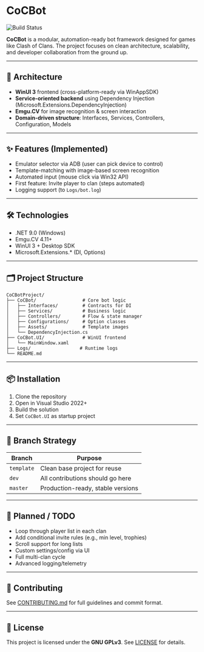 # CoCBot

![Build Status](https://github.com/pajus1337/CoCBot/actions/workflows/build.yml/badge.svg?branch=dev)

**CoCBot** is a modular, automation-ready bot framework designed for games like Clash of Clans. The project focuses on clean architecture, scalability, and developer collaboration from the ground up.

---

## 🧱 Architecture

- **WinUI 3** frontend (cross-platform-ready via WinAppSDK)
- **Service-oriented backend** using Dependency Injection (Microsoft.Extensions.DependencyInjection)
- **Emgu.CV** for image recognition & screen interaction
- **Domain-driven structure**: Interfaces, Services, Controllers, Configuration, Models

---

## ✨ Features (Implemented)

- Emulator selector via ADB (user can pick device to control)
- Template-matching with image-based screen recognition
- Automated input (mouse click via Win32 API)
- First feature: Invite player to clan (steps automated)
- Logging support (to `Logs/bot.log`)

---

## 🛠 Technologies

- .NET 9.0 (Windows)
- Emgu.CV 4.11+
- WinUI 3 + Desktop SDK
- Microsoft.Extensions.\* (DI, Options)

---

## 🗂 Project Structure

```
CoCBotProject/
├── CoCBot/                 # Core bot logic
│   ├── Interfaces/         # Contracts for DI
│   ├── Services/           # Business logic
│   ├── Controllers/        # Flow & state manager
│   ├── Configurations/     # Option classes
│   ├── Assets/             # Template images
│   └── DependencyInjection.cs
├── CoCBot.UI/              # WinUI frontend
│   └── MainWindow.xaml
├── Logs/                  # Runtime logs
└── README.md
```

---

## 📦 Installation

1. Clone the repository
2. Open in Visual Studio 2022+
3. Build the solution
4. Set `CoCBot.UI` as startup project

---

## 🔁 Branch Strategy

| Branch     | Purpose                           |
| ---------- | --------------------------------- |
| `template` | Clean base project for reuse      |
| `dev`      | All contributions should go here  |
| `master`   | Production-ready, stable versions |

---

## 🔮 Planned / TODO

- Loop through player list in each clan
- Add conditional invite rules (e.g., min level, trophies)
- Scroll support for long lists
- Custom settings/config via UI
- Full multi-clan cycle
- Advanced logging/telemetry

---

## 🤝 Contributing

See [CONTRIBUTING.md](./CONTRIBUTING.md) for full guidelines and commit format.

---

## 📄 License

This project is licensed under the **GNU GPLv3**. See [LICENSE](./LICENSE) for details.

